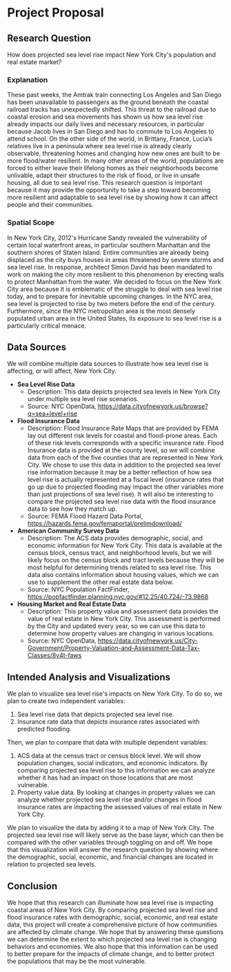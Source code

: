 # Project Proposal
## Research Question
How does projected sea level rise impact New York City's population and real estate market?

### Explanation
These past weeks, the Amtrak train connecting Los Angeles and San Diego has been unavailable to passengers as the ground beneath the coastal railroad tracks has unexpectedly shifted. This threat to the railroad due to coastal erosion and sea movements has shown us how sea level rise already impacts our daily lives and necessary resources, in particular because Jacob lives in San Diego and has to commute to Los Angeles to attend school. On the other side of the world, in Brittany, France, Lucia’s relatives live in a peninsula where sea level rise is already clearly observable, threatening homes and changing how new ones are built to be more flood/water resilient. In many other areas of the world, populations are forced to either leave their lifelong homes as their neighborhoods become unlivable, adapt their structures to the risk of flood, or live in unsafe housing, all due to sea level rise. This research question is important because it may provide the opportunity to take a step toward becoming more resilient and adaptable to sea level rise by showing how it can affect people and their communities.

### Spatial Scope
In New York City, 2012's Hurricane Sandy revealed the vulnerability of certain local waterfront areas, in particular southern Manhattan and the southern shores of Staten Island. Entire communities are already being displaced as the city buys houses in areas threatened by severe storms and sea level rise. In response, architect Simon David has been mandated to work on making the city more resilient to this phenomenon by erecting walls to protect Manhattan from the water. 
We decided to focus on the New York City area because it is emblematic of the struggle to deal with sea level rise today, and to prepare for inevitable upcoming changes. In the NYC area, sea level is projected to rise by two meters before the end of the century. Furthermore, since the NYC metropolitan area is the most densely populated urban area in the United States, its exposure to sea level rise is a particularly critical menace.

## Data Sources
We will combine multiple data sources to illustrate how sea level rise is affecting, or will affect, New York City.
- **Sea Level Rise Data**
  - Description: This data depicts projected sea levels in New York City under multiple sea level rise scenarios.
  - Source: NYC OpenData, https://data.cityofnewyork.us/browse?q=sea+level+rise
- **Flood Insurance Data**
  - Description: Flood Insurance Rate Maps that are provided by FEMA lay out different risk levels for coastal and flood-prone areas. Each of these risk levels corresponds with a specific insurance rate. Flood Insurance data is provided at the county level, so we will combine data from each of the five counties that are represented in New York City. We chose to use this data in addition to the projected sea level rise information because it may be a better reflection of how sea level rise is actually represented at a fiscal level (insurance rates that go up due to projected flooding may impact the other variables more than just projections of sea level rise). It will also be interesting to compare the projected sea level rise data with the flood insurance data to see how they match up.
  - Source: FEMA Flood Hazard Data Portal, https://hazards.fema.gov/femaportal/prelimdownload/
- **American Community Survey Data**
  - Description: The ACS data provides demographic, social, and economic information for New York City. This data is available at the census block, census tract, and neighborhood levels, but we will likely focus on the census block and tract levels because they will be most helpful for determining trends related to sea level rise. This data also contains information about housing values, which we can use to supplement the other real estate data below.
  - Source: NYC Population FactFinder, https://popfactfinder.planning.nyc.gov/#12.25/40.724/-73.9868
- **Housing Market and Real Estate Data**
  - Description: This property value and assessment data provides the value of real estate in New York City. This assessment is performed by the City and updated every year, so we can use this data to determine how property values are changing in various locations.
  - Source: NYC OpenData, https://data.cityofnewyork.us/City-Government/Property-Valuation-and-Assessment-Data-Tax-Classes/8y4t-faws
## Intended Analysis and Visualizations
We plan to visualize sea level rise's impacts on New York City. To do so, we plan to create two independent variables:
1. Sea level rise data that depicts projected sea level rise.
2. Insurance rate data that depicts insurance rates associated with predicted flooding.

Then, we plan to compare that data with multiple dependent variables:
1. ACS data at the census tract or census block level. We will show population changes, social indicators, and economic indicators. By comparing projected sea level rise to this information we can analyze whether it has had an impact on those locations that are most vulnerable.
2. Property value data. By looking at changes in property values we can analyze whether projected sea level rise and/or changes in flood insurance rates are impacting the assessed values of real estate in New York City.

We plan to visualize the data by adding it to a map of New York City. The projected sea level rise will likely serve as the base layer, which can then be compared with the other variables through toggling on and off. We hope that this visualization will answer the research question by showing where the demographic, social, economic, and financial changes are located in relation to projected sea levels.
## Conclusion
We hope that this research can illuminate how sea level rise is impacting coastal areas of New York City. By comparing projected sea level rise and flood insurance rates with demographic, social, economic, and real estate data, this project will create a comprehensive picture of how communities are affected by climate change.  We hope that by answering these questions we can determine the extent to which projected sea level rise is changing behaviors and economies.  We also hope that this information can be used to better prepare for the impacts of climate change, and to better protect the populations that may be the most vulnerable.
